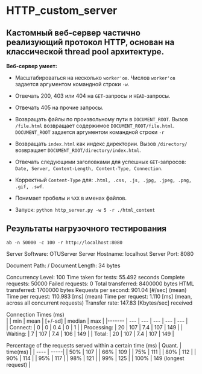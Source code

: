 # HTTP_custom_server

## Кастомный веб-сервер частично реализующий протокол HTTP, основан на классической thread pool архитектуре.


__Веб-сервер умеет:__

* Масштабироваться на несколько `worker'ов`.
Числов `worker'ов` задается аргументом командной строки `-w`.
* Отвечать 200, 403 или 404 на `GET`-запросы и `HEAD`-запросы.
* Отвечать 405 на прочие запросы.
* Возвращать файлы по произвольному пути в `DOCUMENT_ROOT`. 
Вызов `/file.html` возвращает содержимое `DOCUMENT_ROOT/file.html`.
`DOCUMENT_ROOT` задается аргументом командной строки `-r`
* Возвращать `index.html` как индекс директории.
Вызов `/directory/` возвращает `DOCUMENT_ROOT/directory/index.html`.
* Отвечать следующими заголовками для успешных `GET`-запросов: `Date, Server, Content-Length, Content-Type, Connection`.
* Корректный `Content-Type` для: `.html, .css, .js, .jpg, .jpeg, .png, .gif, .swf`.
* Понимает пробелы и `%XX` в именах файлов.

* Запуск:  `python http_server.py -w 5 -r ./html_content`

## Результаты нагрузочного тестирования
`ab -n 50000 -c 100 -r http://localhost:8080`

Server Software:        OTUServer
Server Hostname:        localhost
Server Port:            8080

Document Path:          /
Document Length:        34 bytes

Concurrency Level:      100
Time taken for tests:   55.492 seconds
Complete requests:      50000
Failed requests:        0
Total transferred:      8400000 bytes
HTML transferred:       1700000 bytes
Requests per second:    901.04 [#/sec] (mean)
Time per request:       110.983 [ms] (mean)
Time per request:       1.110 [ms] (mean, across all concurrent requests)
Transfer rate:          147.83 [Kbytes/sec] received  

Connection Times (ms)  
| | min | mean | [+/-sd] | median | max |
|------- | --- | --- | --- | --- | --- |             
| Connect: | 0 | 0 | 0.4 | 0 | 1 |
| Processing: | 20 | 107 | 7.4 | 107 | 149 |
| Waiting: | 7 | 107 | 7.4 | 106 | 149 |
| Total: | 20 | 107 | 7.4 | 107 | 149 |


Percentage of the requests served within a certain time (ms) 
| Quant. | time(ms) |
| ---- | -----|
| 50% | 107 |
| 66% | 109 |
| 75% | 111 |
| 80% | 112 |
| 90% | 114 |
| 95% | 117 |
| 98% | 121 |
| 99% | 125 |
| 100% | 149 (longest request) |